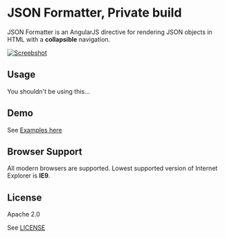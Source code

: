 # JSON Formatter, Private build


JSON Formatter is an AngularJS directive for rendering JSON objects in HTML with a **collapsible** navigation.

[![Screebshot](./screenshot.png)](http://azimi.me/json-formatter/demo/demo.html)

## Usage
You shouldn't be using this...

## Demo
See [Examples here](http://azimi.me/json-formatter/demo/demo.html) 


## Browser Support
All modern browsers are supported. Lowest supported version of Internet Explorer is **IE9**.

## License

Apache 2.0

See [LICENSE](./LICENSE)
